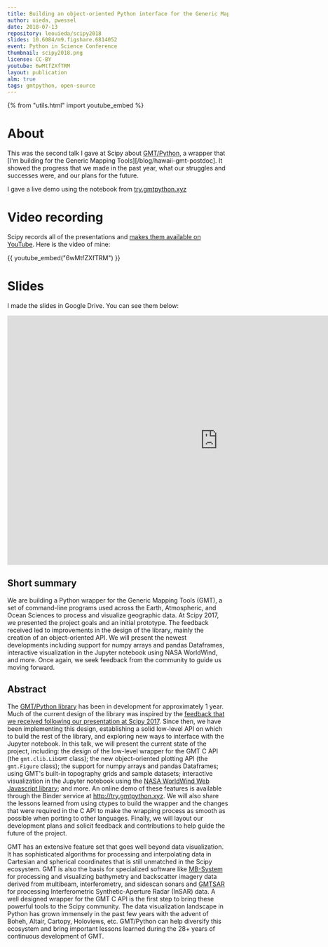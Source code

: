 ```yaml
---
title: Building an object-oriented Python interface for the Generic Mapping Tools
author: uieda, pwessel
date: 2018-07-13
repository: leouieda/scipy2018
slides: 10.6084/m9.figshare.6814052
event: Python in Science Conference
thumbnail: scipy2018.png
license: CC-BY
youtube: 6wMtfZXfTRM
layout: publication
alm: true
tags: gmtpython, open-source
---
```


{% from "utils.html" import youtube_embed %}

# About

This was the second talk I gave at Scipy about [GMT/Python](https://www.gmtpython.xyz),
a wrapper that [I'm building for the Generic Mapping Tools][/blog/hawaii-gmt-postdoc].
It showed the progress that we made in the past year, what our struggles and successes
were, and our plans for the future.

I gave a live demo using the notebook from [try.gmtpython.xyz](http://try.gmtpython.xyz)


# Video recording

Scipy records all of the presentations and [makes them available on
YouTube](https://www.youtube.com/playlist?list=PLYx7XA2nY5Gd-tNhm79CNMe_qvi35PgUR).
Here is the video of mine:

{{ youtube_embed("6wMtfZXfTRM") }}


# Slides

I made the slides in Google Drive. You can see them below:

<div class="embed-responsive embed-responsive-16by9">
<iframe src="https://docs.google.com/presentation/d/e/2PACX-1vQ2ULpSNf0_tHJYIrRvSdFC0e7diKm5vUiX0_eaWtBPKKBr7T_UJLB-5hKJRHGWlDW3wpe8x4EhhZVD/embed?start=false&loop=false&delayms=60000" frameborder="0" width="960" height="569" allowfullscreen="true" mozallowfullscreen="true" webkitallowfullscreen="true"></iframe>
</div>


## Short summary

We are building a Python wrapper for the Generic Mapping Tools (GMT), a set of
command-line programs used across the Earth, Atmospheric, and Ocean Sciences to
process and visualize geographic data. At Scipy 2017, we presented the project
goals and an initial prototype. The feedback received led to improvements in
the design of the library, mainly the creation of an object-oriented API. We
will present the newest developments including support for numpy arrays and
pandas Dataframes, interactive visualization in the Jupyter notebook using NASA
WorldWind, and more. Once again, we seek feedback from the community to guide
us moving forward.

## Abstract

The [GMT/Python library](http://www.gmtpython.xyz) has been in development for
approximately 1 year. Much of the current design of the library was inspired by
the [feedback that we received following our presentation at Scipy
2017](http://www.leouieda.com/blog/gmt-after-scipy2017.html). Since then, we
have been implementing this design, establishing a solid low-level API on which
to build the rest of the library, and exploring new ways to interface with the
Jupyter notebook. In this talk, we will present the current state of the
project, including: the design of the low-level wrapper for the GMT C API (the
`gmt.clib.LibGMT` class); the new object-oriented plotting API (the
`gmt.Figure` class); the support for numpy arrays and pandas Dataframes; using
GMT's built-in topography grids and sample datasets; interactive visualization
in the Jupyter notebook using the [NASA WorldWind Web Javascript
library](https://worldwind.arc.nasa.gov); and more. An online demo of these
features is available through the Binder service at http://try.gmtpython.xyz.
We will also share the lessons learned from using ctypes to build the wrapper
and the changes that were required in the C API to make the wrapping process as
smooth as possible when porting to other languages. Finally, we will layout our
development plans and solicit feedback and contributions to help guide the
future of the project.

GMT has an extensive feature set that goes well beyond data visualization. It
has sophisticated algorithms for processing and interpolating data in Cartesian
and spherical coordinates that is still unmatched in the Scipy ecosystem. GMT
is also the basis for specialized software like
[MB-System](https://www.mbari.org/products/research-software/mb-system) for
processing and visualizing bathymetry and backscatter imagery data derived from
multibeam, interferometry, and sidescan sonars and
[GMTSAR](http://topex.ucsd.edu/gmtsar) for processing Interferometric
Synthetic-Aperture Radar (InSAR) data. A well designed wrapper for the GMT C
API is the first step to bring these powerful tools to the Scipy community. The
data visualization landscape in Python has grown immensely in the past few
years with the advent of Boheh, Altair, Cartopy, Holoviews, etc. GMT/Python can
help diversify this ecosystem and bring important lessons learned during the
28+ years of continuous development of GMT.
